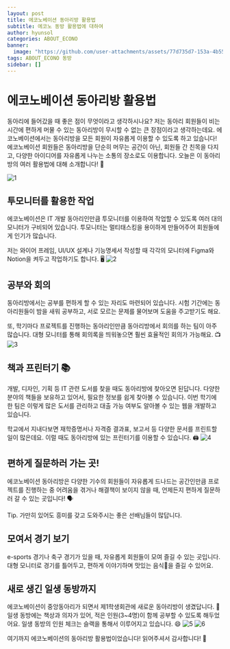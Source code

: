 ```yaml
---
layout: post
title: 에코노베이션 동아리방 활용법
subtitle: 에코노 동방 활용법에 대하여
author: hyunsol
categories: ABOUT_ECONO
banner:
  image: "https://github.com/user-attachments/assets/77d735d7-153a-4b55-86e8-a4a6548909b7"
tags: ABOUT_ECONO 동방
sidebar: []
---
```


# 에코노베이션 동아리방 활용법

동아리에 들어갔을 때 좋은 점이 무엇이라고 생각하시나요?
저는 동아리 회원들이 비는 시간에 편하게 머물 수 있는 동아리방이 무시할 수 없는 큰 장점이라고 생각하는데요.
에코노베이션에서는 동아리방을 모든 회원이 자유롭게 이용할 수 있도록 하고 있습니다!
에코노베이션 회원들은 동아리방을 단순히 머무는 공간이 아닌, 회원들 간 친목을 다지고, 다양한 아이디어를 자유롭게 나누는 소통의 장소로도 이용합니다.
오늘은 이 동아리방의 여러 활용법에 대해 소개합니다! 👏

![1](https://github.com/user-attachments/assets/77d735d7-153a-4b55-86e8-a4a6548909b7)

## 투모니터를 활용한 작업

에코노베이션은 IT 개발 동아리인만큼 투모니터를 이용하여 작업할 수 있도록 여러 대의 모니터가 구비되어 있습니다.
투모니터는 멀티태스킹을 용이하게 만들어주어 회원들에게 인기가 많습니다.

저는 와이어 프레임, UI/UX 설계나 기능명세서 작성할 때 각각의 모니터에 Figma와 Notion을 켜두고 작업하기도 합니다. 🖥️
![2](https://github.com/user-attachments/assets/d962d3e2-18da-42b8-9999-e20bcddcd769)

## 공부와 회의

동아리방에서는 공부를 편하게 할 수 있는 자리도 마련되어 있습니다.
시험 기간에는 동아리원들이 밤을 새워 공부하고, 서로 모르는 문제를 물어보며 도움을 주고받기도 해요.

또, 학기마다 프로젝트를 진행하는 동아리인만큼 동아리방에서 회의를 하는 팀이 아주 많습니다.
대형 모니터를 통해 회의록을 띄워놓으면 훨씬 효율적인 회의가 가능해요. 📺
![3](https://github.com/user-attachments/assets/d9ee8aba-95c4-4442-b5bc-f21792dc7934)

## 책과 프린터기 📚

개발, 디자인, 기획 등 IT 관련 도서를 찾을 때도 동아리방에 찾아오면 된답니다.
다양한 분야의 책들을 보유하고 있어서, 필요한 정보를 쉽게 찾아볼 수 있습니다.
이번 학기에 한 팀은 이렇게 많은 도서를 관리하고 대출 가능 여부도 알아볼 수 있는 웹을 개발하고 있습니다.

학교에서 지내다보면 재학증명서나 자격증 결과표, 보고서 등 다양한 문서를 프린트할 일이 많은데요.
이럴 때도 동아리방에 있는 프린터기를 이용할 수 있습니다. 🖨️
![4](https://github.com/user-attachments/assets/0d0fab43-4ae1-47d5-8f29-602a966e497a)

## 편하게 질문하러 가는 곳!

에코노베이션 동아리방은 다양한 기수의 회원들이 자유롭게 드나드는 공간인만큼
프로젝트를 진행하는 중 어려움을 겪거나 해결책이 보이지 않을 때, 언제든지 편하게 질문하러 갈 수 있는 곳입니다! 🗣️

Tip. 가만히 있어도 흥미를 갖고 도와주시는 좋은 선배님들이 많답니다.

## 모여서 경기 보기

e-sports 경기나 축구 경기가 있을 때, 자유롭게 회원들이 모여 즐길 수 있는 곳입니다.
대형 모니터로 경기를 틀어두고, 편하게 이야기하며 맛있는 음식🍗을 즐길 수 있어요.

## 새로 생긴 일생 동방까지

에코노베이션이 중앙동아리가 되면서 제1학생회관에 새로운 동아리방이 생겼답니다. 🙌
일생 동방에는 책상과 의자가 있어, 적은 인원(3~4명)이 함께 공부할 수 있도록 해두었어요.
일생 동방의 인원 체크는 슬랙을 통해서 이루어지고 있습니다. 😄
![5](https://github.com/user-attachments/assets/1d33d04b-01cd-4149-9e60-9970dcb1398a)
![6](https://github.com/user-attachments/assets/55d24641-8e4a-4476-8977-11de86266ac0)

여기까지 에코노베이션의 동아리방 활용법이었습니다! 읽어주셔서 감사합니다! 🙌
